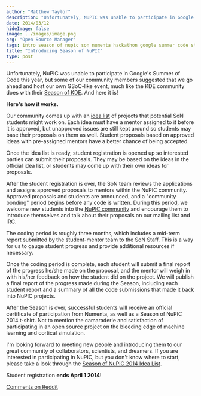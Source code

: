 ```yaml
---
author: "Matthew Taylor"
description: "Unfortunately, NuPIC was unable to participate in Google's Summer of Code program this year, but some of our community members suggested that we go ahead and host our own GSoC-like event, much like the KDE community does"
date: 2014/03/12
hideImage: false
image: ../images/image.png
org: "Open Source Manager"
tags: intro season of nupic son numenta hackathon google summer code student
title: "Introducing Season of NuPIC"
type: post
---
```


Unfortunately, NuPIC was unable to participate in
Google's Summer of Code
this year, but some of our community members suggested that we go ahead and host
our own GSoC-like event, much like the KDE community does with their
[Season of KDE](https://season.kde.org/). And here it is!

**Here's how it works.**

Our community comes up with an
[idea list](https://github.com/numenta/nupic/wiki/Season-of-NuPIC-2014-Idea-List)
of projects that potential SoN students might work on. Each idea must have a
mentor assigned to it before it is approved, but unapproved issues are still
kept around so students may base their proposals on them as well. Student
proposals based on approved ideas with pre-assigned mentors have a better
chance of being accepted.

Once the idea list is ready, student registration is opened up so interested
parties can submit their proposals. They may be based on the ideas in the
official idea list, or students may come up with their own ideas for proposals.

After the student registration is over, the SoN team reviews the applications
and assigns approved proposals to mentors within the NuPIC community. Approved
proposals and students are announced, and a "community bonding" period begins
before any code is written. During this period, we welcome new students into the
[NuPIC community](/community/) and encourage them to introduce themselves and
talk about their proposals on our mailing list and IRC.

The coding period is roughly three months, which includes a mid-term report
submitted by the student-mentor team to the SoN Staff. This is a way for us to
gauge student progress and provide additional resources if necessary.

Once the coding period is complete, each student will submit a final report of
the progress he/she made on the proposal, and the mentor will weigh in with
his/her feedback on how the student did on the project. We will publish a final
report of the progress made during the Season, including each student report and
a summary of all the code submissions that made it back into NuPIC projects.

After the Season is over, successful students will receive an official
certificate of participation from Numenta, as well as a Season of NuPIC 2014
t-shirt. Not to mention the camaraderie and satisfaction of participating in an
open source project on the bleeding edge of machine learning and cortical
simulation.

I'm looking forward to meeting new people and introducing them to our great
community of collaborators, scientists, and dreamers. If you are interested in
participating in NuPIC, but you don't know where to start, please take a look
through the
[Season of NuPIC 2014 Idea List](https://github.com/numenta/nupic/wiki/Season-of-NuPIC-2014-Idea-List).

Student registration **ends April 1 2014**!

[Comments on Reddit](http://www.reddit.com/r/MachineLearning/comments/209gpg/introducing_season_of_nupic/)
